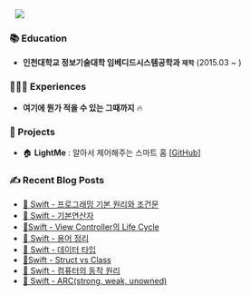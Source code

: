 <div>
  <a href="https://stansign.github.io/"></a>
<img
src="http://img.shields.io/badge/-Tech%20Blog-655ced?style=flat&logo=github&link=https://stansign.github.io/"
style="height : auto; margin-left : 10px; margin-right : 10px;" align="left"/>
</div>

<br/>

### 📚 Education

- **인천대학교 정보기술대학 임베디드시스템공학과 `재학`** (2015.03 ~ )<br/>

### 🙋🏻‍♂️ Experiences

- **여기에 뭔가 적을 수 있는 그때까지** 🔥 </br>

### 💾 Projects

- 🏠 **LightMe** : 알아서 제어해주는 스마트 홈 [[GitHub](https://github.com/StanSign/Capstone-Zigbee)]

### ✍ Recent Blog Posts

- [🧰 Swift - 프로그래밍 기본 원리와 조건문](https://stansign.github.io/blog/Allen06) <br>
- [🧰 Swift - 기본연산자](https://stansign.github.io/blog/Allen05) <br>
- [🍎Swift - View Controller의 Life Cycle](https://stansign.github.io/blog/Swift11) <br>
- [🧰 Swift - 용어 정리](https://stansign.github.io/blog/Allen04) <br>
- [🧰 Swift - 데이터 타입](https://stansign.github.io/blog/Allen03) <br>
- [🍎Swift - Struct vs Class](https://stansign.github.io/blog/Swift10) <br>
- [🧰 Swift - 컴퓨터의 동작 원리](https://stansign.github.io/blog/Allen01) <br>
- [🍎 Swift - ARC(strong, weak, unowned)](https://stansign.github.io/blog/Swift09) <br>
